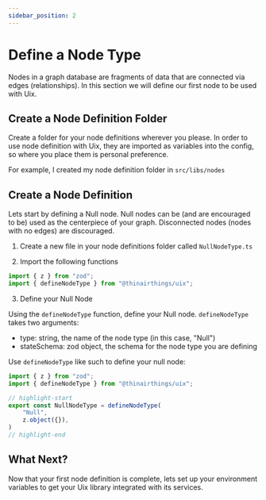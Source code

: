 ```yaml
---
sidebar_position: 2
---
```


# Define a Node Type

Nodes in a graph database are fragments of data that are connected via edges (relationships). In this section we will define our first node to be used with Uix.

## Create a Node Definition Folder

Create a folder for your node definitions wherever you please. In order to use node definition with Uix, they are imported as variables into the config, so where you place them is personal preference.

For example, I created my node definition folder in `src/libs/nodes`

## Create a Node Definition

Lets start by defining a Null node. Null nodes can be (and are encouraged to be) used as the centerpiece of your graph. Disconnected nodes (nodes with no edges) are discouraged.

1. Create a new file in your node definitions folder called `NullNodeType.ts`

2. Import the following functions

```typescript title='src/libs/nodes/NullNodeType.ts'
import { z } from "zod";
import { defineNodeType } from "@thinairthings/uix";
```

3. Define your Null Node

Using the `defineNodeType` function, define your Null node. `defineNodeType` takes two arguments: 

- type: string, the name of the node type (in this case, "Null")
- stateSchema: zod object, the schema for the node type you are defining

Use `defineNodeType` like such to define your null node:

```typescript title='src/libs/nodes/NullNodeType.ts'
import { z } from "zod";
import { defineNodeType } from "@thinairthings/uix";

// highlight-start
export const NullNodeType = defineNodeType(
    "Null",
    z.object({}),
)
// highlight-end
```

## What Next?

Now that your first node definition is complete, lets set up your environment variables to get your Uix library integrated with its services.